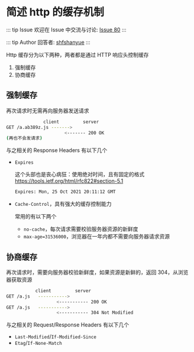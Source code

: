 # 简述 http 的缓存机制



::: tip Issue 
 欢迎在 Issue 中交流与讨论: [Issue 80](https://github.com/shfshanyue/Daily-Question/issues/80) 
:::

::: tip Author 
回答者: [shfshanyue](https://github.com/shfshanyue) 
:::

Http 缓存分为以下两种，两者都是通过 HTTP 响应头控制缓存

1. 强制缓存
1. 协商缓存

## 强制缓存

再次请求时无需再向服务器发送请求

``` bash
              client         server
GET /a.ab389z.js ------->
                      <------- 200 OK
(再也不会发请求)
```

与之相关的 Response Headers 有以下几个

+ `Expires`

  这个头部也是丧心病狂：使用绝对时间，且有固定的格式 <https://tools.ietf.org/html/rfc822#section-5.1>

  ``` bash
  Expires: Mon, 25 Oct 2021 20:11:12 GMT
  ```

+ `Cache-Control`，具有强大的缓存控制能力

  常用的有以下两个

  + `no-cache`，每次请求需要校验服务器资源的新鲜度
  + `max-age=31536000`，浏览器在一年内都不需要向服务器请求资源

## 协商缓存

再次请求时，需要向服务器校验新鲜度，如果资源是新鲜的，返回 304，从浏览器获取资源

``` bash
           client         server
GET /a.js   ----------->
                   <----------- 200 OK
GET /a.js   ----------->
                   <----------- 304 Not Modified
```

与之相关的 Request/Response Headers 有以下几个

+ `Last-Modified`/`If-Modified-Since`
+ `Etag`/`If-None-Match`